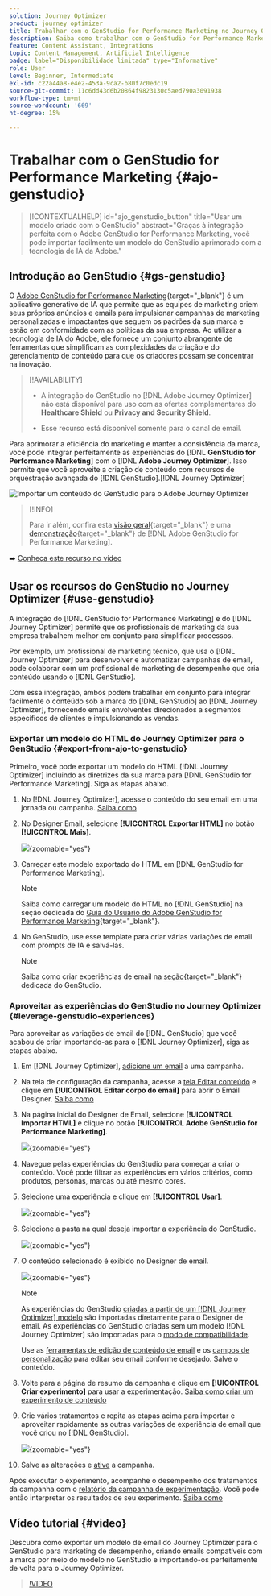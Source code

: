 ```yaml
---
solution: Journey Optimizer
product: journey optimizer
title: Trabalhar com o GenStudio for Performance Marketing no Journey Optimizer
description: Saiba como trabalhar com o GenStudio for Performance Marketing no Journey Optimizer
feature: Content Assistant, Integrations
topic: Content Management, Artificial Intelligence
badge: label="Disponibilidade limitada" type="Informative"
role: User
level: Beginner, Intermediate
exl-id: c22a44a8-e4e2-453a-9ca2-b80f7c0edc19
source-git-commit: 11c6dd43d6b20864f9823130c5aed790a3091938
workflow-type: tm+mt
source-wordcount: '669'
ht-degree: 15%

---
```


# Trabalhar com o GenStudio for Performance Marketing {#ajo-genstudio}

>[!CONTEXTUALHELP]
>id="ajo_genstudio_button"
>title="Usar um modelo criado com o GenStudio"
>abstract="Graças à integração perfeita com o Adobe GenStudio for Performance Marketing, você pode importar facilmente um modelo do GenStudio aprimorado com a tecnologia de IA da Adobe."

## Introdução ao GenStudio {#gs-genstudio}

O [Adobe GenStudio for Performance Marketing](https://experienceleague.adobe.com/pt-br/docs/genstudio-for-performance-marketing/user-guide/home){target="_blank"} é um aplicativo generativo de IA que permite que as equipes de marketing criem seus próprios anúncios e emails para impulsionar campanhas de marketing personalizadas e impactantes que seguem os padrões da sua marca e estão em conformidade com as políticas da sua empresa. Ao utilizar a tecnologia de IA do Adobe, ele fornece um conjunto abrangente de ferramentas que simplificam as complexidades da criação e do gerenciamento de conteúdo para que os criadores possam se concentrar na inovação.

>[!AVAILABILITY]
>
>* A integração do GenStudio no [!DNL Adobe Journey Optimizer] não está disponível para uso com as ofertas complementares do **Healthcare Shield** ou **Privacy and Security Shield**.
>
>* Esse recurso está disponível somente para o canal de email.

Para aprimorar a eficiência do marketing e manter a consistência da marca, você pode integrar perfeitamente as experiências do [!DNL **GenStudio for Performance Marketing**] com o [!DNL **Adobe Journey Optimizer**]. Isso permite que você aproveite a criação de conteúdo com recursos de orquestração avançada do [!DNL GenStudio].[!DNL Journey Optimizer]

![Importar um conteúdo do GenStudio para o Adobe Journey Optimizer](../rn/assets/do-not-localize/genstudio.gif)

>[!INFO]
>
>Para ir além, confira esta [visão geral](https://business.adobe.com/products/genstudio-for-performance-marketing.html#watch-overview){target="_blank"} e uma [demonstração](https://business.adobe.com/products/genstudio-for-performance-marketing.html#demo){target="_blank"} de [!DNL Adobe GenStudio for Performance Marketing].

➡️ [Conheça este recurso no vídeo](#video)


<!--To access the GenStudio integration in [!DNL Adobe Journey Optimizer] feature, users need to be granted the **xxx** permission. [Learn more](../administration/permissions.md)

>[!IMPORTANT]
>
>* Before starting using this capability, read out related [Guardrails and Limitations](#generative-guardrails).-->



<!--Guardrails and limitations {#genstudio-guardrails}

General guidelines for using the GenStudio integration in [!DNL Adobe Journey Optimizer] for email generation are listed below:

See if guidelines/limitations such as the ones listed [here](gs-generative.md#generative-guardrails) for AI Assistant can apply.

The following limitations apply to GenStudio integration in [!DNL Adobe Journey Optimizer]:-->

## Usar os recursos do GenStudio no Journey Optimizer {#use-genstudio}

A integração do [!DNL GenStudio for Performance Marketing] e do [!DNL Journey Optimizer] permite que os profissionais de marketing da sua empresa trabalhem melhor em conjunto para simplificar processos.

Por exemplo, um profissional de marketing técnico, que usa o [!DNL Journey Optimizer] para desenvolver e automatizar campanhas de email, pode colaborar com um profissional de marketing de desempenho que cria conteúdo usando o [!DNL GenStudio].

Com essa integração, ambos podem trabalhar em conjunto para integrar facilmente o conteúdo sob a marca do [!DNL GenStudio] ao [!DNL Journey Optimizer], fornecendo emails envolventes direcionados a segmentos específicos de clientes e impulsionando as vendas.

### Exportar um modelo do HTML do Journey Optimizer para o GenStudio {#export-from-ajo-to-genstudio}

Primeiro, você pode exportar um modelo do HTML [!DNL Journey Optimizer] incluindo as diretrizes da sua marca para [!DNL GenStudio for Performance Marketing]. Siga as etapas abaixo.

1. No [!DNL Journey Optimizer], acesse o conteúdo do seu email em uma jornada ou campanha. [Saiba como](../email/get-started-email-design.md#key-steps)

1. No Designer Email, selecione **[!UICONTROL Exportar HTML]** no botão **[!UICONTROL Mais]**.

   ![](assets/genstudio-export-template.png){zoomable="yes"}

1. Carregar este modelo exportado do HTML em [!DNL GenStudio for Performance Marketing]. <!--Make sure you detect the fields that the generative AI uses to insert content in order to create an actionable template.-->

   >[!NOTE]
   >
   >Saiba como carregar um modelo do HTML no [!DNL GenStudio] na seção dedicada do [Guia do Usuário do Adobe GenStudio for Performance Marketing](https://experienceleague.adobe.com/pt-br/docs/genstudio-for-performance-marketing/user-guide/content/templates/use-templates#templates-from-ajo-and-marketo){target="_blank"}.

1. No GenStudio, use esse template para criar várias variações de email com prompts de IA e salvá-las.

   >[!NOTE]
   >
   >Saiba como criar experiências de email na [seção](https://experienceleague.adobe.com/pt-br/docs/genstudio-for-performance-marketing/user-guide/create/create-email-experience){target="_blank"} dedicada do GenStudio.

### Aproveitar as experiências do GenStudio no Journey Optimizer {#leverage-genstudio-experiences}

Para aproveitar as variações de email do [!DNL GenStudio] que você acabou de criar importando-as para o [!DNL Journey Optimizer], siga as etapas abaixo.

1. Em [!DNL Journey Optimizer], [adicione um email](../email/create-email.md) a uma campanha.

1. Na tela de configuração da campanha, acesse a [tela Editar conteúdo](../email/create-email.md#define-email-content) e clique em **[!UICONTROL Editar corpo do email]** para abrir o Email Designer. [Saiba como](../email/get-started-email-design.md#key-steps)

1. Na página inicial do Designer de Email, selecione **[!UICONTROL Importar HTML]** e clique no botão **[!UICONTROL Adobe GenStudio for Performance Marketing]**.

   ![](assets/genstudio-pem-import-email.png){zoomable="yes"}

1. Navegue pelas experiências do GenStudio para começar a criar o conteúdo. Você pode filtrar as experiências em vários critérios, como produtos, personas, marcas ou até mesmo cores.

   <!--![](assets/genstudio-filter-experiences.png){zoomable="yes"}-->

1. Selecione uma experiência e clique em **[!UICONTROL Usar]**.

   ![](assets/genstudio-use-experience.png){zoomable="yes"}

1. Selecione a pasta na qual deseja importar a experiência do GenStudio.

   ![](assets/genstudio-choose-destination.png){zoomable="yes"}

1. O conteúdo selecionado é exibido no Designer de email.

   ![](assets/genstudio-email-content.png){zoomable="yes"}

   >[!NOTE]
   >
   >As experiências do GenStudio [criadas a partir de um [!DNL Journey Optimizer] modelo](#export-from-ajo-to-genstudio) são importadas diretamente para o Designer de email. As experiências do GenStudio criadas sem um modelo [!DNL Journey Optimizer] são importadas para o [modo de compatibilidade](../email/existing-content.md).

   Use as [ferramentas de edição de conteúdo de email](../email/content-from-scratch.md) e os [campos de personalização](../personalization/personalize.md) para editar seu email conforme desejado. Salve o conteúdo.

1. Volte para a página de resumo da campanha e clique em **[!UICONTROL Criar experimento]** para usar a experimentação. [Saiba como criar um experimento de conteúdo](../content-management/content-experiment.md)

   <!--![](assets/genstudio-create-experiment.png){zoomable="yes"}-->

1. Crie vários tratamentos e repita as etapas acima para importar e aproveitar rapidamente as outras variações de experiência de email que você criou no [!DNL GenStudio].

   ![](assets/genstudio-define-treatments.png){zoomable="yes"}

1. Salve as alterações e [ative](../campaigns/review-activate-campaign.md) a campanha.

Após executar o experimento, acompanhe o desempenho dos tratamentos da campanha com o [relatório da campanha de experimentação](../reports/campaign-global-report-cja-experimentation.md). Você pode então interpretar os resultados de seu experimento. [Saiba como](../content-management/get-started-experiment.md#interpret-results)

## Vídeo tutorial {#video}

Descubra como exportar um modelo de email do Journey Optimizer para o GenStudio para marketing de desempenho, criando emails compatíveis com a marca por meio do modelo no GenStudio e importando-os perfeitamente de volta para o Journey Optimizer.

>[!VIDEO](https://video.tv.adobe.com/v/3456054/?quality=12&captions=por_br)